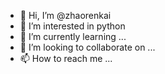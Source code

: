 - 👋 Hi, I’m @zhaorenkai
- 👀 I’m interested in python
- 🌱 I’m currently learning ...
- 💞️ I’m looking to collaborate on ...
- 📫 How to reach me ...

<!---
zhaorenkai/zhaorenkai is a ✨ special ✨ repository because its `README.md` (this file) appears on your GitHub profile.
You can click the Preview link to take a look at your changes.
--->
